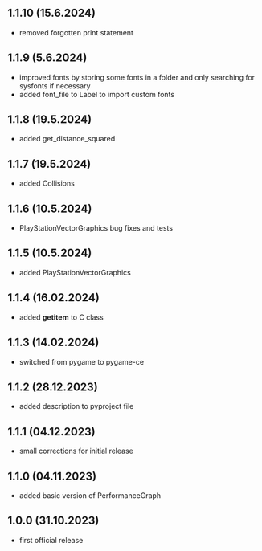 ## 1.1.10 (15.6.2024)
- removed forgotten print statement

## 1.1.9 (5.6.2024)
- improved fonts by storing some fonts in a folder and only searching for sysfonts if necessary
- added font_file to Label to import custom fonts

## 1.1.8 (19.5.2024)
- added get_distance_squared

## 1.1.7 (19.5.2024)
- added Collisions

## 1.1.6 (10.5.2024)
- PlayStationVectorGraphics bug fixes and tests

## 1.1.5 (10.5.2024)
- added PlayStationVectorGraphics

## 1.1.4 (16.02.2024)
- added __getitem__ to C class

## 1.1.3 (14.02.2024)
- switched from pygame to pygame-ce

## 1.1.2 (28.12.2023)
- added description to pyproject file

## 1.1.1 (04.12.2023)
- small corrections for initial release

## 1.1.0 (04.11.2023)
- added basic version of PerformanceGraph

## 1.0.0 (31.10.2023)
- first official release

